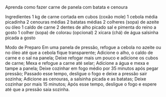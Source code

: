 Aprenda como fazer carne de panela com batata e cenoura

Ingredientes
1 kg de carne cortada em cubos (coxão mole)
1 cebola média picadinha
2 cenouras médias
2 batatas médias
2 colheres (sopa) de azeite ou óleo
1 caldo de carne
2 dentes de alho picado
sal e pimenta do reino a gosto
1 colher (sopa) de colorau (opcional)
2 xícara (chá) de água
salsinha picada a gosto

Modo de Preparo
Em uma panela de pressão, refogue a cebola no azeite ou no óleo até que a cebola fique transparente;
Adicione o alho, o caldo de carne e o sal na panela;
Deixe refogar mais um pouco e adicione os cubos de carne;
Mexa e refogue a carne até selar;
Adicione a água e mexa e tampe a panela;
Deixe cozinhar em fogo médio por 35 minutos após pegar pressão;
Passado esse tempo, desligue o fogo e deixe a pressão sair sozinha;
Adicione as cenouras, a salsinha picada e as batatas;
Deixe cozinhar por mais 15 minutos;
Após esse tempo, desligue o fogo e espere até que a pressão saia sozinha.
